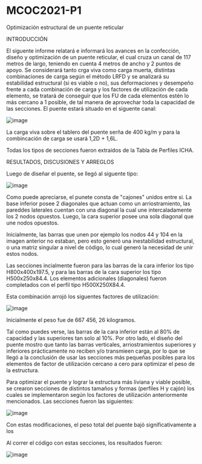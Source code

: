 # MCOC2021-P1
Optimización estructural de un puente reticular

INTRODUCCIÓN

El siguente informe relatará e informará los avances en la confección, diseño y optimización de un puente reticular, el cual cruza un canal de 117 metros de largo, teniendo en cuenta 4 metros de ancho y 2 puntos de apoyo. Se considerará tanto crga viva como carga muerta, distintas combinaciones de carga según el método LRFD y se analizará su estabilidad estructural (si es viable o no), sus deformaciones y desempeño frente a cada combinación de carga y los factores de utilización de cada elemento, se tratará de conseguir que los FU de cada elementos estén lo más cercano a 1 posible, de tal manera de aprovechar toda la capacidad de las secciones. El puente estará situado en el siguente canal:

![image](https://user-images.githubusercontent.com/89056734/135768901-00220b38-52b9-4d1f-8a31-ddc4234bf6dc.png)

La carga viva sobre el tablero del puente serña de 400 kg/m y para la combincación de carga se usará 1,2D + 1,6L.

Todas los tipos de secciones fueron extraidos de la Tabla de Perfiles ICHA.

RESULTADOS, DISCUSIONES Y ARREGLOS

Luego de diseñar el puente, se llegó al siguente tipo:

![image](https://user-images.githubusercontent.com/89056734/135767962-cff4c772-ba36-4b70-87dd-2fb08860a2eb.png)

Como puede apreciarse, el punete consta de "cajones" unidos entre si. La base inferior posee 2 diagonales que actuan como un arriostramiento, las pareddes laterales cuentan con una diagonal la cual une intercaladamente los 2 nodos opuestos. Luego, la cara superior posee una sola diagonal que une nodos opuestos.

Inicialmente, las barras que unen por ejemplo los nodos 44 y 104 en la imagen anterior no estaban, pero esto generó una inestabilidad estructural, o una matriz singular a nivel de código, lo cual generó la necesidad de unir estos nodos.

Las secciones incialmente fueron para las barras de la cara inferior los tipo H800x400x197.5, y para las barras de la cara superior los tipo H500x250x84.4. Los elementos adicionales (diagonales) fueron completados con el perfil tipo H500X250X84.4. 

Esta combinación arrojó los siguentes factores de utilización:

![image](https://user-images.githubusercontent.com/89056734/135768246-dbb9f53c-3d16-4298-97ba-9780bc0a8d5a.png)

Inicialmente el peso fue de 667 456, 26 kilogramos.

Tal como puedes verse, las barras de la cara inferior están al 80% de capacidad y las superiores tan solo al 10%. Por otro lado, el diseño del puente mostro que tanto las barras verticales, arriostramientos superiores y inferiores prácticamente no reciben y/o transmieen carga, por lo que se llegó a la conclusión de usar las secciones más pequeñas posibles para los elementos de factor de utilización cercano a cero para optimizar el peso de la estructura.

Para optimizar el puente y lograr la estructura más liviana y viable posible, se crearon secciones de distintos tamaños y formas (perfiles H y cajón) los cuales se implementaron según los factores de utilización anteriormente mencionados. Las secciones fueron las siguientes:

![image](https://user-images.githubusercontent.com/89056734/135768753-984afa7b-f83c-4551-9a66-26b7efd356b3.png)

Con estas modificaciones, el peso total del puente bajó significativamente a los 

Al correr el código con estas secciones, los resultados fueron:

![image](https://user-images.githubusercontent.com/89056734/135768809-46d08f3f-0bd7-4c09-a649-2e760eca9179.png)



